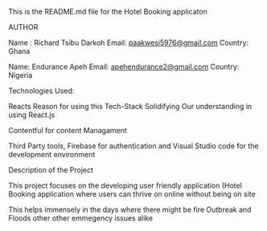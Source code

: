 This is the README.md file for the Hotel Booking applicaton

AUTHOR

Name : Richard Tsibu Darkoh
Email: paakwesi5976@gmail.com
Country: Ghana

Name: Endurance Apeh
Email: apehendurance2@gmail.com
Country: Nigeria

Technologies Used:

Reacts
Reason for using this Tech-Stack
Solidifying Our understanding in using React.js

Contentful for content Managament

Third Party tools,  Firebase for authentication and Visual Studio code for the development environment

Description of the Project

This project focuses on the developing user friendly application (Hotel Booking application where users can thrive on online 
without being on site

This helps immensely in the days where there might be fire Outbreak and Floods other other emmegency issues alike 


